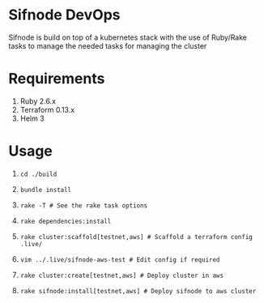 # Sifnode DevOps

Sifnode is build on top of a kubernetes stack with the use of Ruby/Rake tasks to manage the needed tasks for managing the cluster

# Requirements

1. Ruby 2.6.x
2. Terraform 0.13.x
3. Helm 3

# Usage

1. `cd ./build`

2. `bundle install`

3. `rake -T # See the rake task options` 

4. `rake dependencies:install`

5.  `rake cluster:scaffold[testnet,aws] # Scaffold a terraform config .live/` 

6.  `vim ../.live/sifnode-aws-test # Edit config if required`

7.  `rake cluster:create[testnet,aws] # Deploy cluster in aws` 

8. `rake sifnode:install[testnet,aws] # Deploy sifnode to aws cluster`

